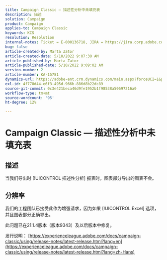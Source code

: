 ```yaml
---
title: Campaign Classic — 描述性分析中未填充表
description: 描述
solution: Campaign
product: Campaign
applies-to: Campaign Classic
keywords: KCS
resolution: Resolution
internal-notes: Ticket = E-000136718, JIRA = https://jira.corp.adobe.com/browse/NEO-24963
bug: false
article-created-by: Marta Zator
article-created-date: 5/10/2022 9:07:30 AM
article-published-by: Marta Zator
article-published-date: 5/10/2022 9:09:02 AM
version-number: 2
article-number: KA-15781
dynamics-url: https://adobe-ent.crm.dynamics.com/main.aspx?forceUCI=1&pagetype=entityrecord&etn=knowledgearticle&id=9265709d-40d0-ec11-a7b5-00224809c101
exl-id: 4f778d44-e6f3-495d-966b-886d8b22dc89
source-git-commit: 0c3e421beca46d9fe1952b1f98538a50697216a0
workflow-type: tm+mt
source-wordcount: '95'
ht-degree: 12%

---
```


# Campaign Classic — 描述性分析中未填充表

## 描述


当我们导出时 [!UICONTROL 描述性分析] 报表时，图表部分导出的图表不会。


## 分辨率


我们的工程团队已接受此作为增强请求，因为如果 [!UICONTROL Excel] 选项，并且图表部分正确导出。

此问题已在21.1.4版本（版本9343）及以后版本中修复。

发行说明： [https://experienceleague.adobe.com/docs/campaign-classic/using/release-notes/latest-release.html?lang=en](https://experienceleague.adobe.com/docs/campaign-classic/using/release-notes/latest-release.html?lang=zh-Hans)
